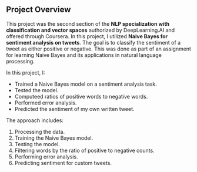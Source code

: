 ## Project Overview
This project was the second section of the **NLP specialization with classification and vector spaces** authorized by DeepLearning.AI and offered through Coursera. In this project, I utilized **Naive Bayes for sentiment analysis on tweets**. The goal is to classify the sentiment of a tweet as either positive or negative. This was done as part of an assignment for learning Naive Bayes and its applications in natural language processing.


In this project, I:

- Trained a Naive Bayes model on a sentiment analysis task.
- Tested the model.
- Computeed ratios of positive words to negative words.
- Performed error analysis.
- Predicted the sentiment of my own written tweet.

The approach includes:

1. Processing the data.
2. Training the Naive Bayes model.
3. Testing the model.
4. Filtering words by the ratio of positive to negative counts.
5. Performing error analysis.
6. Predicting sentiment for custom tweets.
